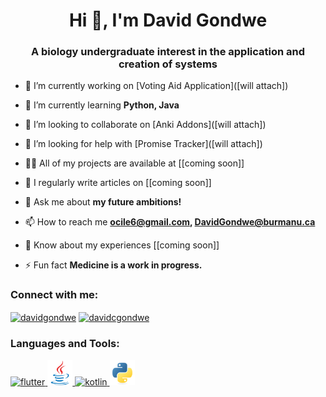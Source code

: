 <h1 align="center">Hi 👋, I'm David Gondwe</h1>
<h3 align="center">A biology undergraduate interest in the application and creation of systems</h3>

- 🔭 I’m currently working on [Voting Aid Application]([will attach])

- 🌱 I’m currently learning **Python, Java**

- 👯 I’m looking to collaborate on [Anki Addons]([will attach])

- 🤝 I’m looking for help with [Promise Tracker]([will attach])

- 👨‍💻 All of my projects are available at [[coming soon]]

- 📝 I regularly write articles on [[coming soon]]

- 💬 Ask me about **my future ambitions!**

- 📫 How to reach me **ocile6@gmail.com, DavidGondwe@burmanu.ca**

- 📄 Know about my experiences [[coming soon]]

- ⚡ Fun fact **Medicine is a work in progress.**

<h3 align="left">Connect with me:</h3>
<p align="left">
<a href="https://linkedin.com/in/davidgondwe" target="blank"><img align="center" src="https://raw.githubusercontent.com/rahuldkjain/github-profile-readme-generator/master/src/images/icons/Social/linked-in-alt.svg" alt="davidgondwe" height="30" width="40" /></a>
<a href="https://fb.com/davidcgondwe" target="blank"><img align="center" src="https://raw.githubusercontent.com/rahuldkjain/github-profile-readme-generator/master/src/images/icons/Social/facebook.svg" alt="davidcgondwe" height="30" width="40" /></a>
</p>

<h3 align="left">Languages and Tools:</h3>
<p align="left"> <a href="https://flutter.dev" target="_blank" rel="noreferrer"> <img src="https://www.vectorlogo.zone/logos/flutterio/flutterio-icon.svg" alt="flutter" width="40" height="40"/> </a> <a href="https://www.java.com" target="_blank" rel="noreferrer"> <img src="https://raw.githubusercontent.com/devicons/devicon/master/icons/java/java-original.svg" alt="java" width="40" height="40"/> </a> <a href="https://kotlinlang.org" target="_blank" rel="noreferrer"> <img src="https://www.vectorlogo.zone/logos/kotlinlang/kotlinlang-icon.svg" alt="kotlin" width="40" height="40"/> </a> <a href="https://www.python.org" target="_blank" rel="noreferrer"> <img src="https://raw.githubusercontent.com/devicons/devicon/master/icons/python/python-original.svg" alt="python" width="40" height="40"/> </a> </p>
